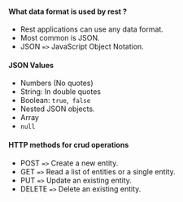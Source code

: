 #### What data format is used by rest ?
- Rest applications can use any data format. 
- Most common is JSON.
- JSON `=>` JavaScript Object Notation.

#### JSON Values
- Numbers (No quotes)
- String: In double quotes
- Boolean: `true`,` false`
- Nested JSON objects.
- Array
- `null`
#### HTTP methods for crud operations
- POST `=>` Create a new entity.
- GET `=>` Read a list of entities or a single entity.
- PUT `=>` Update an existing entity.
- DELETE `=>` Delete an existing entity.
